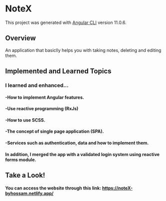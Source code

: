 # NoteX

This project was generated with [Angular CLI](https://github.com/angular/angular-cli) version 11.0.6.

## Overview
An application that basiclly helps you with taking notes, deleting and editing them.

## Implemented and Learned Topics

### I learned and enhanced...

#### -How to implement Angular features.
#### -Use reactive programming (RxJs)
#### -How to use SCSS.
#### -The concept of single page application (SPA).
#### -Services such as authentication, data and how to implement them.
#### In addition, I merged the app with a validated login system using reactive forms module.

## Take a Look!
#### You can access the website through this link: https://noteX-byhossam.netlify.app/
